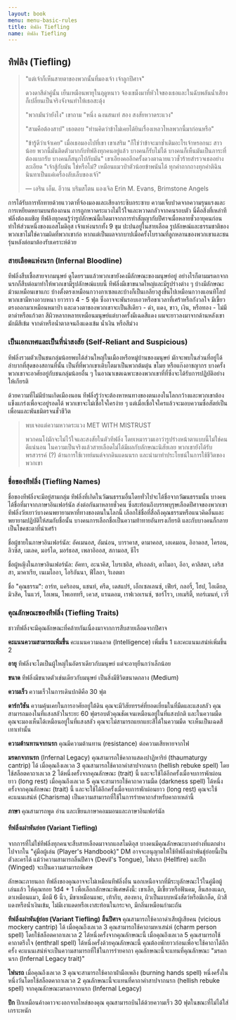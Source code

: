 ```yaml
---
layout: book
menu: menu-basic-rules
title: ทิฟลิง Tiefling
name: ทิฟลิง Tiefling
---
```


## ทิฟลิง (Tiefling)

> "แต่เจ้าก็เห็นสายตาของพวกนั้นที่มองเจ้า เจ้าลูกปีศาจ"
>
> ดวงดาสีดำคู่นั้น เย็นเหมือนพายุในฤดูหนาว จ้องเขม็งมาที่หัวใจของเธอและในฉับพลันน้ำเสียงก็เปลี่ยนเป็นจริงจังจนทำให้เธอสะดุ้ง
>
> "พวกมันว่ายังไง" เขาถาม "หนึ่ง ฉงนสนเท่ สอง สงสัยหวาดระแวง"
>
> "สามคือต้องสาป" เธอตอบ "ท่านคิดว่าข้าไม่เคยได้ยินเรื่องเหลวไหลพวกนี้มาก่อนหรือ"
>
> "ข้ารู้ดีว่าเจ้าเคย" เมื่อเธอมองไปที่เขา เขาเสริม "ก็ใช่ว่าข้าจะมาซ้ำเติมอะไรเจ้าหรอกนะ สาวน้อย พวกนี้มันติดตัวมากกับทิฟลิงทุกคนอยู่แล้ว บางคนก็รับไม่ได้ บางคนก็เห็นมันเป็นภาระที่ต้องแบกรับ บางคนก็สนุกไปกับมัน" เขาเอียงคออีกครั้งดวงตาฉายแววชั่วร้ายสำรวจเธออย่างละเอียด "เจ้าสู้กับมัน ใช่หรือไม่? เหมือนแมวป่าตัวน้อยข้าพนันได้ ทุกคำถากถางทุกคำติฉินนินทาเป็นแค่เครื่องลับเล็บของเจ้า้"
>
> — เอริน เอ็ม. อีวาน บริมสโตน แองเจิล Erin M. Evans, Brimstone Angels

การได้รับการทักทายด้วยแววตาที่จ้องมองและเสียงกระซิบกระซาบ ความเจ็บปวดจากความรุนแรงและการเหยียดหยามบนท้องถนน การถูกหวาดระแวงไม่ไว้ใจและหวาดกลัวจากคนรอบตัว นี่คือสิ่งที่เหล่าทีฟลิ่งต้องเผชิญ ทีฟลิงทุกคนรู้ว่ารูปลักษณ์นี้เกิดมาจากการทำสัญญากับปีศาจเมื่อหลายชั่วอายุคนก่อน ทำให้ส่วนหนึ่งของแอสโมดิอุส เจ้าแห่งนรกทั้ง 9 ขุม ปะปนอยู่ในสายเลือด รูปลักษณ์และธรรมชาติของพวกเขาไม่ใช่ความผิดที่พวกเขาก่อ หากแต่เป็นผลจากบาปเมื่อครั้งโบราณที่ลูกหลานของพวกเขาและชนรุ่นหลังต่อมาต้องรับเคราะห์ด้วย

### สายเลือดแห่งนรก (Infernal Bloodline)

ทีฟลิ่งสืบเชื้อสายจากมนุษย์ ดูโดยรวมแล้วพวกเขายังคงมีลักษณะของมนุษย์อยู่ อย่างไรก็ตามมรดกจากนรกก็สืบต่อมาทำให้พวกเขามีรูปลักษณ์แบบนี้ ทีฟลิ่งมีเขาขนาดใหญ่และมีรูปร่างต่าง ๆ บ้างมีลักษณะม้วนเหมือนเขาแกะ บ้างตั้งตรงเหมือนกวางกาเซลและบ้างก็เป็นเกลียวสูงขึ้นไปเหมือนกวางแอนทิโลป พวกเขามีหางอวบหนา ยาวราว 4 - 5 ฟุต ซึ่งอาจจะพันรอบเอวหรือขาเวลาที่เศร้าหรือกังวลใจ มีเขี้ยวตรงออกมาเหมือนหมาป่า และดวงตาของพวกเขาจะเป็นสีเดียว - ดำ, แดง, ขาว, เงิน, หรือทอง - ไม่มีตาดำหรือแก้วตา สีผิวหลากหลายเหมือนมนุษย์แต่บางครั้งมีเฉดสีแดง ผมจะยาวลงมาจากด้านหลังเขา มักมีสีเข้ม จากดำหรือน้ำตาลจนถึงแดงเข้ม น้ำเงิน หรือสีม่วง

### เป็นเอกเทศและเป็นที่น่าสงสัย (Self-Reliant and Suspicious)

ทีฟลิ่งรวมตัวเป็นชนกลุ่มน้อยพบได้ส่วนใหญ่ในเมืองหรือหมู่บ้านของมนุษย์ มักจะพบในส่วนที่อยู่ได้ลำบากที่สุดของสถานที่นั้น เป็นที่ที่พวกเขาเติบโตมาเป็นพวกต้มตุ๋น ขโมย หรือแก๊งอาชญากร บางครั้งพวกเขาจะอาศัยอยู่กับชนกลุ่มน้อยอื่น ๆ ในอาณาเขตเฉพาะของพวกเขาที่ที่ซึ่งจะได้รับการปฏิบัติอย่างให้เกียรติ

ด้วยความที่ไม่มีบ้านเกิดเมืองนอน ทีฟลิ่งรู้ว่าจะต้องหาหนทางของตนเองในโลกกว้างและพวกเขาต้องแข็งแกร่งเพื่อจะอยู่รอดได้ พวกเขาจะไม่เชื่อใจใครง่าย ๆ แต่เมื่อเชื่อใจใครแล้วจะมอบความซื่อสัตย์เป็นเพื่อนและพันธมิตรจนชั่วชีวิต

> พบเจอแต่ความหวาดระแวง MET WITH MISTRUST
>
> พวกคนโง่มักจะไม่ไว้ใจและสงสัยในตัวทีฟลิ่ง โดยเหมารวมเอาว่ารูปร่างหน้าตาแบบนี้ไม่ใช่คนดีแน่นอน ในความเป็นจริงแล้วสายเลือดไม่ได้มีผลกับลักษณะนิสัยเลย พวกเขายังได้รับพรสวรรค์ (?) ด้านการใช้เวทย์มนต์จากดินแดนนรก และนำมาทำประโยชน์ในการใช้ชีวิตของพวกเขา

### ชื่อของทีฟลิ่ง (Tiefling Names)

ชื่อของทีฟลิ่งจะมีอยู่สามกลุ่ม ทีฟลิ่งที่เกิดในวัฒนธรรมอื่นโดยทั่วไปจะได้ชื่อจากวัฒนธรรมนั้น บางคนได้ชื่อที่มาจากภาษาอินเฟอร์นัล ส่งต่อกันมาหลายชั่วคน ซึ่งสะท้อนถึงบรรพบุรุษเลือดปีศาจของพวกเขา ทีฟลิ่งวัยเยาว์บางคนพยายามหาที่ทางของตนในโลกนี้ เลือกใช้ชื่อที่สื่อถึงคุณธรรมหรือแนวคิดอื่นและพยายามปฏิบัติให้สมกับชื่อนั้น บางคนการเลือกชื่อเป็นความท้าทายอันทรงเกียรติ และกับบางคนก็กลายเป็นโชคชะตาที่น่าเศร้า

ชื่อผู้ชายในภาษาอินเฟอร์นัล: อัคเมนอส, อัมน่อน, บาราคาส, ดามาคอส, เอเคมอน, อิอาดอส, ไครอน, ลิวซิส, เมเลค, มอร์ได, มอร์ธอส, เพลาอิออส, สกามอส, ธีไร

ชื่อผู้หญิงในภาษาอินเฟอร์นัล: อัคทา, อะนาคิส, ไบรเซอิส, คริเอลล่า, ดาไมอา, อีอา, คาลิสตา, เลริสสา, มาคาเรีย, เนเมไออา, โอริอันนา, ฟีไลอา, ริเอตตา

ชื่อ "คุณธรรม": อาร์ท, แคริออน, แชนท์, ครีด, เดสแปร์, เอ็กเซลเลนซ์, เฟียร์, กลอรี่, โฮป, ไอเดียล, มิวสิค, โนแวร์, โอเพน, โพเอททรี, เควส, แรนดอม, เรฟเวอเรนซ์, ซอร์โรว, เทเมริตี้, ทอร์เมนท์, เวรี่

### คุณลักษณะของทีฟลิ่ง (Tiefling Traits)

ชาวทีฟลิ่งจะมีคุณลักษณะที่คล้ายกันเนื่องมาจากการสืบสายเลือดจากปีศาจ

**คะแนนความสามารถเพิ่มขึ้น** คะแนนความฉลาด (Intelligence) เพิ่มขึ้น 1 และคะแนนเสน่ห์เพิ่มขึ้น 2

**อายุ** ทีฟลิ่งจะโตเป็นผู้ใหญ่ในอัตราเดียวกับมนุษย์ แต่จะอายุยืนกว่าเล็กน้อย

**ขนาด** ทีฟลิ่งมีขนาดตัวเช่นเดียวกับมนุษย์ เป็นสิ่งมีชีวิตขนาดกลาง (Medium)

**ความเร็ว** ความเร็วในการเดินปกติคือ 30 ฟุต

**ดาร์กวิชัน** ความคุ้นเคยในการอาศัยอยู่ใต้ดิน คุณจะมีวิสัยทรรศ์ที่ยอดเยี่ยมในที่มืดและแสงสลัว คุณสามารถมองในที่แสงสลัวในระยะ 60 ฟุตรอบตัวคุณชัดเจนเหมือนอยู่ในที่แสงปกติ และในความมืดคุณจะมองเห็นได้เหมือนอยู่ในที่แสงสลัว คุณจะไม่สามารถแยกแยะสีได้ในความมืด จะเห็นเป็นเฉดสีเทาเท่านั้น

**ความต้านทานจากนรก** คุณมีความต้านทาน (resistance) ต่อความเสียหายจากไฟ

**มรดกจากนรก** (Infernal Legacy) คุณสามารถใช้คาถาแสดงปาฏิหาริย์ (thaumaturgy cantrip) ได้ เมื่อคุณถึงเลเวล 3 คุณสามารถใช้คาถาคำสาปจากนรก (hellish rebuke spell) โดยใช้สล็อตคาถาเลเวล 2 ได้หนึ่งครั้งจากคุณลักษณะ (trait) นี้ และจะใช้ได้อีกครั้งเมื่อจบการพักผ่อนยาว (long rest) เมื่อคุณถึงเลเวล 5 คุณจะสามารถใช้คาถาความมืด (darkness spell) ได้หนึ่งครั้งจากคุณลักษณะ (trait) นี้ และจะใช้ได้อีกครั้งเมื่อจบการพักผ่อนยาว (long rest) คุณจะใช้คะแนนเสน่ห์ (Charisma) เป็นความสามารถที่ใช้ในการร่ายคาถาสำหรับคาถาเหล่านี้

**ภาษา** คุณสามารถพูด อ่าน และเขียนภาษาคอมมอนและภาษาอินเฟอร์นัล

#### ทีฟลิ่งเผ่าพันย่อย (Variant Tiefling)

จากการที่ไม่ใช่ทีฟลิ่งทุกคนจะสืบสายเลือดมาจากแอสโมดิอุส บางคนมีคุณลักษณะบางอย่างที่แตกต่างไปจากใน "คู่มือผู้เล่น (Player's Handbook)" DM อาจจะอนุญาตให้ใช้ทีฟลิ่งเผ่าพันธุ์ย่อยนี้เป็นตัวละครได้ แม้ว่าความสามารถลิ้นปีศาจ (Devil's Tongue), ไฟนรก (Hellfire) และปีก (Winged) จะเป็นความสามารถพิเศษ

ลักษณะภายนอก ทีฟลิ่งของคุณอาจจะไม่เหมือนทีฟลิ่งอื่น นอกเหนือจากที่มีระบุลักษณะไว้ในคู่มือผู้เล่นแล้ว ให้คุณทอย 1d4 + 1 เพื่อเลือกลักษณะพิเศษดังนี้: เขาเล็ก, มีเขี้ยวหรือฟันคม, ลิ้นสองแฉก, ตาเหมือนแมว, มือมี 6 นิ้ว, มีขาเหมือนแพะ, เท้ากีบ, สองหาง, ผิวเป็นแบบหนังสัตว์หรือมีเกล็ด, ผิวสีแดงหรือน้ำเงินเข้ม, ไม่มีเงาแดดหรือเงาสะท้อนในกระจก, มีกลิ่นเหมือนกำมะถัน

**ทีฟลิ่งเผ่าพันธุ์ย่อย (Variant Tiefling)**
**ลิ้นปีศาจ** คุณสามารถใช้คาถาด่าเสียผู้เสียคน (vicious mockery cantrip) ได้ เมื่อคุณถึงเลเวล 3 คุณสามารถใช้คาถามหาเสน่ห์ (charm person spell) โดยใช้สล็อตคาถาเลเวล 2 ได้หนึ่งครั้งจากคุณลักษณะนี้ เมื่อคุณถึงเลเวล 5 คุณสามารถใช้คาถาตรึงใจ (enthrall spell) ได้หนึ่งครั้งด้วยคุณลักษณะนี้ คุณต้องพักยาวก่อนเพื่อจะใช้คาถาได้อีกครั้ง คะแนนเสน่ห์จะเป็นความสามารถที่ใช้ในการร่ายคาถา คุณลักษณะนี้จะแทนที่คุณลักษณะ "มรดกนรก (Infernal Legacy trait)"

**ไฟนรถ** เมื่อคุณถึงเลเวล 3 คุณจะสามารถใช้คาถาฝ่ามือเพลิง (burning hands spell) หนึ่งครั้งในหนึ่งวันโดยใช้สล็อตคาถาเลเวล 2 คุณลักษณะนี้จะแทนที่คาถาคำสาปจากนรก (hellish rebuke spell) จากคุณลักษณะมรดกจากนรก (Infernal Legacy)

**ปีก** ปีกเหมือนค้างคาวจะงอกจากไหล่ของคุณ คุณสามารถบินได้ด้วยความเร็ว 30 ฟุตในขณะที่ไม่ได้ใส่เกราะหนัก
